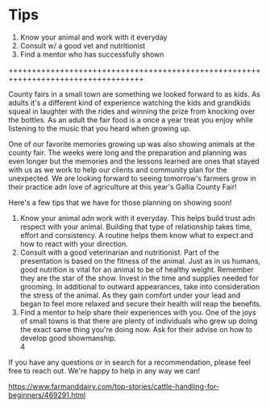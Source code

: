# Tips
1.  Know your animal and work with it everyday
2.  Consult w/ a good vet and nutritionist
3.  Find a mentor who has successfully shown

+++++++++++++++++++++++++++++++++++++++++++++++++++++++++++++++++++++++++++++++++++

County fairs in a small town are something we looked forward to as kids.  As adults it's a different kind of experience watching the kids and grandkids squeal in laughter with the rides and winning the prize from knocking over the bottles.  As an adult the fair food is a once a year treat you enjoy while listening to the music that you heard when growing up.  

One of our favorite memories growing up was also showing animals at the county fair.  The weeks were long and the preparation and planning was even longer but the memories and the lessons learned are ones that stayed with us as we work to help our clients and community plan for the unexpected.  We are looking forward to seeing tomorrow's farmers grow in their practice adn love of agriculture at this year's Gallia County Fair!

Here's a few tips that we have for those planning on showing soon!

1.  Know your animal adn work with it everyday. This helps build trust adn respect with your animal.  Building that type of relationship takes time, effort and consistency.  A routine helps them know what to expect and how to react with your direction.  
2.  Consult with a good veterinarian and nutritionist.  Part of the presentation is based on the fitness of the animal. Just as in us humans, good nutrition is vital for an animal to be of healthy weight.  Remember they are the star of the show.  Invest in the time and supplies needed for grooming.  In additional to outward appearances, take into consideration the stress of the animal.  As they gain comfort under your lead and began to feel more relaxed and secure their health will reap the benefits.
3.  Find a mentor to help share their experiences with you.  One of the joys of small towns is that there are plenty of individuals who grew up doing the exact same thing you're doing now.  Ask for their advise on how to develop good showmanship.  
4

If you have any questions or in search for a recommendation, please feel free to reach out.  We're happy to help in any way we can!

https://www.farmanddairy.com/top-stories/cattle-handling-for-beginners/469291.html
